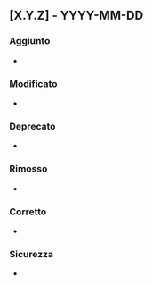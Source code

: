 ## [X.Y.Z] - YYYY-MM-DD

### Aggiunto
- 

### Modificato
- 

### Deprecato
- 

### Rimosso
- 

### Corretto
- 

### Sicurezza
- 
